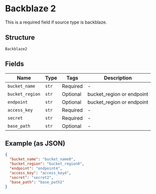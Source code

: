 
# Backblaze 2

This is a required field if source type is backblaze.

## Structure

`Backblaze2`

## Fields

| Name | Type | Tags | Description |
|  --- | --- | --- | --- |
| `bucket_name` | `str` | Required | - |
| `bucket_region` | `str` | Optional | bucket_region or endpoint |
| `endpoint` | `str` | Optional | bucket_region or endpoint |
| `access_key` | `str` | Required | - |
| `secret` | `str` | Required | - |
| `base_path` | `str` | Optional | - |

## Example (as JSON)

```json
{
  "bucket_name": "bucket_name0",
  "bucket_region": "bucket_region0",
  "endpoint": "endpoint4",
  "access_key": "access_key4",
  "secret": "secret2",
  "base_path": "base_path2"
}
```

